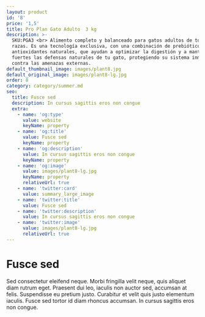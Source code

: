 ```yaml
---
layout: product
id: '8'
price: '1,5'
title: Pro Plan Gato Adulto  3 kg
description: >-
  SKU:PGA3 <br> Alimento completo y balanceado para gatos adultos de todas las
  razas. Es una tecnología exclusiva, con una combinación de prebióticos y
  antioxidantes naturales, que ayudan a optimizar la digestión y a mantener
  fuertes las defensas naturales de tu gato, protegiendo su sistema inmunológico
  contra las amenazas externas.
default_thumbnail_image: images/plant8.jpg
default_original_image: images/plant8-lg.jpg
order: 8
category: category/summer.md
seo:
  title: Fusce sed
  description: In cursus sagittis eros non congue
  extra:
    - name: 'og:type'
      value: website
      keyName: property
    - name: 'og:title'
      value: Fusce sed
      keyName: property
    - name: 'og:description'
      value: In cursus sagittis eros non congue
      keyName: property
    - name: 'og:image'
      value: images/plant8-lg.jpg
      keyName: property
      relativeUrl: true
    - name: 'twitter:card'
      value: summary_large_image
    - name: 'twitter:title'
      value: Fusce sed
    - name: 'twitter:description'
      value: In cursus sagittis eros non congue
    - name: 'twitter:image'
      value: images/plant8-lg.jpg
      relativeUrl: true
---
```


# Fusce sed

Sed consectetur eleifend neque. Morbi fringilla velit neque, quis aliquet diam rutrum eget. Praesent dui leo, iaculis non auctor sed, accumsan at felis. Suspendisse eu pretium justo. Curabitur et velit quis justo elementum iaculis. Fusce sed tortor id diam rhoncus accumsan. In cursus sagittis eros non congue.